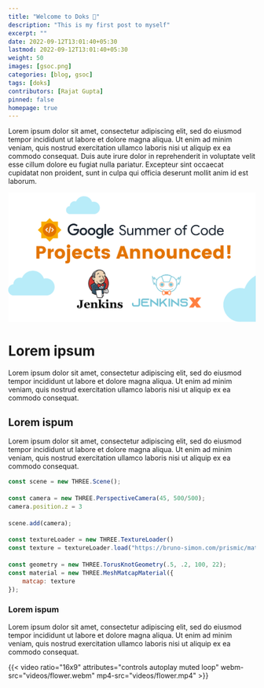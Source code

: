 ```yaml
---
title: "Welcome to Doks 🎉"
description: "This is my first post to myself"
excerpt: ""
date: 2022-09-12T13:01:40+05:30
lastmod: 2022-09-12T13:01:40+05:30
weight: 50
images: [gsoc.png]
categories: [blog, gsoc]
tags: [doks]
contributors: [Rajat Gupta]
pinned: false
homepage: true
---
```


Lorem ipsum dolor sit amet, consectetur adipiscing elit, sed do eiusmod tempor incididunt ut labore et dolore magna aliqua. Ut enim ad minim veniam, quis nostrud exercitation ullamco laboris nisi ut aliquip ex ea commodo consequat. Duis aute irure dolor in reprehenderit in voluptate velit esse cillum dolore eu fugiat nulla pariatur. Excepteur sint occaecat cupidatat non proident, sunt in culpa qui officia deserunt mollit anim id est laborum.

![image](gsoc.png)

# Lorem ipsum

Lorem ipsum dolor sit amet, consectetur adipiscing elit, sed do eiusmod tempor incididunt ut labore et dolore magna aliqua. Ut enim ad minim veniam, quis nostrud exercitation ullamco laboris nisi ut aliquip ex ea commodo consequat.

## Lorem ispum

Lorem ipsum dolor sit amet, consectetur adipiscing elit, sed do eiusmod tempor incididunt ut labore et dolore magna aliqua. Ut enim ad minim veniam, quis nostrud exercitation ullamco laboris nisi ut aliquip ex ea commodo consequat.

```javascript
const scene = new THREE.Scene();

const camera = new THREE.PerspectiveCamera(45, 500/500);
camera.position.z = 3

scene.add(camera);

const textureLoader = new THREE.TextureLoader()
const texture = textureLoader.load("https://bruno-simon.com/prismic/matcaps/8.png")

const geometry = new THREE.TorusKnotGeometry(.5, .2, 100, 22);
const material = new THREE.MeshMatcapMaterial({
    matcap: texture
});
```

### Lorem ispum

Lorem ipsum dolor sit amet, consectetur adipiscing elit, sed do eiusmod tempor incididunt ut labore et dolore magna aliqua. Ut enim ad minim veniam, quis nostrud exercitation ullamco laboris nisi ut aliquip ex ea commodo consequat.

{{< video ratio="16x9" attributes="controls autoplay muted loop" webm-src="videos/flower.webm" mp4-src="videos/flower.mp4" >}}

